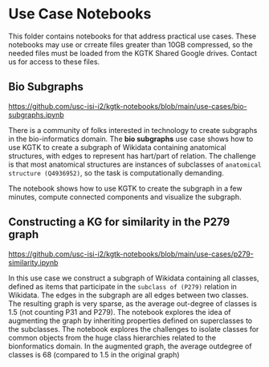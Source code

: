 # Use Case Notebooks

This folder contains notebooks for that address practical use cases. These notebooks may use or crreate files greater than 10GB compressed, 
so the needed files must be loaded from the KGTK Shared Google drives. 
Contact us for access to these files.

## Bio Subgraphs
https://github.com/usc-isi-i2/kgtk-notebooks/blob/main/use-cases/bio-subgraphs.ipynb

There is a community of folks interested in technology to create subgraphs in the bio-informatics domain. 
The **bio subgraphs** use case shows how to use KGTK to create a subgraph of Wikidata containing anatomical structures,
with edges to represent has hart/part of relation. The challenge is that most anatomical structures are instances 
of subclasses of `anatomical structure (Q4936952)`, so the task is computationally demanding. 

The notebook shows how to use KGTK to create the subgraph in a few minutes, compute connected components and visualize the subgraph.


## Constructing a KG for similarity in the P279 graph
https://github.com/usc-isi-i2/kgtk-notebooks/blob/main/use-cases/p279-similarity.ipynb

In this use case we construct a subgraph of Wikidata containing all classes, defined as items that participate in the `subclass of (P279)` relation in Wikidata. 
The edges in the subgraph are all edges between two classes. The resulting graph is very sparse, as the average out-degree of classes is 1.5 (not counting P31 and P279).
The notebook explores the idea of augmenting the graph by inheriting properties defined on superclasses to the subclasses.
The notebook explores the challenges to isolate classes for common objects from the huge class hierarchies related to the bionformatics domain.
In the augmented graph, the average outdegree of classes is 68 (compared to 1.5 in the original graph)
